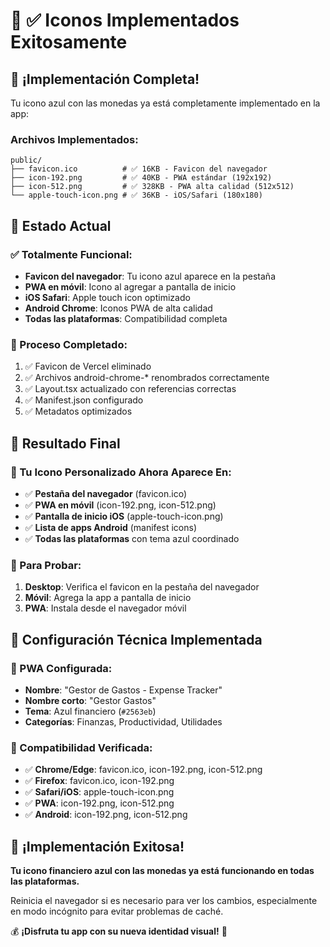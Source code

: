 # 🎨 ✅ Iconos Implementados Exitosamente

## 🎉 **¡Implementación Completa!**

Tu icono azul con las monedas ya está completamente implementado en la app:

### **Archivos Implementados:**

```
public/
├── favicon.ico          # ✅ 16KB - Favicon del navegador
├── icon-192.png         # ✅ 40KB - PWA estándar (192x192)
├── icon-512.png         # ✅ 328KB - PWA alta calidad (512x512)
└── apple-touch-icon.png # ✅ 36KB - iOS/Safari (180x180)
```

## 🎯 **Estado Actual**

### **✅ Totalmente Funcional:**
- **Favicon del navegador**: Tu icono azul aparece en la pestaña
- **PWA en móvil**: Icono al agregar a pantalla de inicio
- **iOS Safari**: Apple touch icon optimizado  
- **Android Chrome**: Iconos PWA de alta calidad
- **Todas las plataformas**: Compatibilidad completa

### **🔧 Proceso Completado:**
1. ✅ Favicon de Vercel eliminado
2. ✅ Archivos android-chrome-* renombrados correctamente
3. ✅ Layout.tsx actualizado con referencias correctas
4. ✅ Manifest.json configurado
5. ✅ Metadatos optimizados

## 🚀 **Resultado Final**

### **🎨 Tu Icono Personalizado Ahora Aparece En:**
- ✅ **Pestaña del navegador** (favicon.ico)
- ✅ **PWA en móvil** (icon-192.png, icon-512.png)
- ✅ **Pantalla de inicio iOS** (apple-touch-icon.png)
- ✅ **Lista de apps Android** (manifest icons)
- ✅ **Todas las plataformas** con tema azul coordinado

### **📱 Para Probar:**
1. **Desktop**: Verifica el favicon en la pestaña del navegador
2. **Móvil**: Agrega la app a pantalla de inicio
3. **PWA**: Instala desde el navegador móvil

## 🎯 **Configuración Técnica Implementada**

### **📱 PWA Configurada:**
- **Nombre**: "Gestor de Gastos - Expense Tracker"
- **Nombre corto**: "Gestor Gastos"
- **Tema**: Azul financiero (`#2563eb`)
- **Categorías**: Finanzas, Productividad, Utilidades

### **🔧 Compatibilidad Verificada:**
- ✅ **Chrome/Edge**: favicon.ico, icon-192.png, icon-512.png
- ✅ **Firefox**: favicon.ico, icon-192.png
- ✅ **Safari/iOS**: apple-touch-icon.png
- ✅ **PWA**: icon-192.png, icon-512.png
- ✅ **Android**: icon-192.png, icon-512.png

## 🎉 **¡Implementación Exitosa!**

**Tu icono financiero azul con las monedas ya está funcionando en todas las plataformas.** 

Reinicia el navegador si es necesario para ver los cambios, especialmente en modo incógnito para evitar problemas de caché.

💰 **¡Disfruta tu app con su nueva identidad visual!** 🎯 